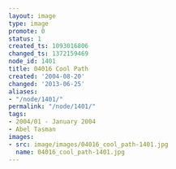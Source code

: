 ```yaml
---
layout: image
type: image
promote: 0
status: 1
created_ts: 1093016806
changed_ts: 1372159469
node_id: 1401
title: 04016 Cool Path
created: '2004-08-20'
changed: '2013-06-25'
aliases:
- "/node/1401/"
permalink: "/node/1401/"
tags:
- 2004/01 - January 2004
- Abel Tasman
images:
- src: image/images/04016_cool_path-1401.jpg
  name: 04016_cool_path-1401.jpg
---
```


